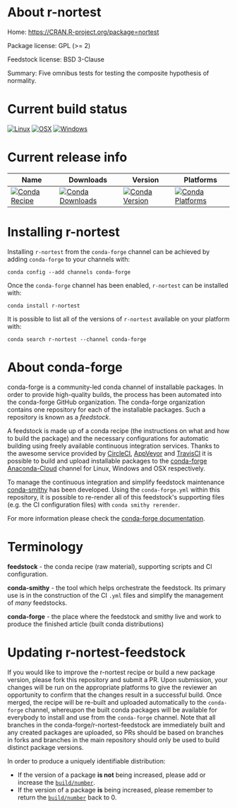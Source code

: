 About r-nortest
===============

Home: https://CRAN.R-project.org/package=nortest

Package license: GPL (>= 2)

Feedstock license: BSD 3-Clause

Summary: Five omnibus tests for testing the composite hypothesis of normality.



Current build status
====================

[![Linux](https://img.shields.io/circleci/project/github/conda-forge/r-nortest-feedstock/master.svg?label=Linux)](https://circleci.com/gh/conda-forge/r-nortest-feedstock)
[![OSX](https://img.shields.io/travis/conda-forge/r-nortest-feedstock/master.svg?label=macOS)](https://travis-ci.org/conda-forge/r-nortest-feedstock)
[![Windows](https://img.shields.io/appveyor/ci/conda-forge/r-nortest-feedstock/master.svg?label=Windows)](https://ci.appveyor.com/project/conda-forge/r-nortest-feedstock/branch/master)

Current release info
====================

| Name | Downloads | Version | Platforms |
| --- | --- | --- | --- |
| [![Conda Recipe](https://img.shields.io/badge/recipe-r--nortest-green.svg)](https://anaconda.org/conda-forge/r-nortest) | [![Conda Downloads](https://img.shields.io/conda/dn/conda-forge/r-nortest.svg)](https://anaconda.org/conda-forge/r-nortest) | [![Conda Version](https://img.shields.io/conda/vn/conda-forge/r-nortest.svg)](https://anaconda.org/conda-forge/r-nortest) | [![Conda Platforms](https://img.shields.io/conda/pn/conda-forge/r-nortest.svg)](https://anaconda.org/conda-forge/r-nortest) |

Installing r-nortest
====================

Installing `r-nortest` from the `conda-forge` channel can be achieved by adding `conda-forge` to your channels with:

```
conda config --add channels conda-forge
```

Once the `conda-forge` channel has been enabled, `r-nortest` can be installed with:

```
conda install r-nortest
```

It is possible to list all of the versions of `r-nortest` available on your platform with:

```
conda search r-nortest --channel conda-forge
```


About conda-forge
=================

conda-forge is a community-led conda channel of installable packages.
In order to provide high-quality builds, the process has been automated into the
conda-forge GitHub organization. The conda-forge organization contains one repository
for each of the installable packages. Such a repository is known as a *feedstock*.

A feedstock is made up of a conda recipe (the instructions on what and how to build
the package) and the necessary configurations for automatic building using freely
available continuous integration services. Thanks to the awesome service provided by
[CircleCI](https://circleci.com/), [AppVeyor](https://www.appveyor.com/)
and [TravisCI](https://travis-ci.org/) it is possible to build and upload installable
packages to the [conda-forge](https://anaconda.org/conda-forge)
[Anaconda-Cloud](https://anaconda.org/) channel for Linux, Windows and OSX respectively.

To manage the continuous integration and simplify feedstock maintenance
[conda-smithy](https://github.com/conda-forge/conda-smithy) has been developed.
Using the ``conda-forge.yml`` within this repository, it is possible to re-render all of
this feedstock's supporting files (e.g. the CI configuration files) with ``conda smithy rerender``.

For more information please check the [conda-forge documentation](https://conda-forge.org/docs/).

Terminology
===========

**feedstock** - the conda recipe (raw material), supporting scripts and CI configuration.

**conda-smithy** - the tool which helps orchestrate the feedstock.
                   Its primary use is in the construction of the CI ``.yml`` files
                   and simplify the management of *many* feedstocks.

**conda-forge** - the place where the feedstock and smithy live and work to
                  produce the finished article (built conda distributions)


Updating r-nortest-feedstock
============================

If you would like to improve the r-nortest recipe or build a new
package version, please fork this repository and submit a PR. Upon submission,
your changes will be run on the appropriate platforms to give the reviewer an
opportunity to confirm that the changes result in a successful build. Once
merged, the recipe will be re-built and uploaded automatically to the
`conda-forge` channel, whereupon the built conda packages will be available for
everybody to install and use from the `conda-forge` channel.
Note that all branches in the conda-forge/r-nortest-feedstock are
immediately built and any created packages are uploaded, so PRs should be based
on branches in forks and branches in the main repository should only be used to
build distinct package versions.

In order to produce a uniquely identifiable distribution:
 * If the version of a package **is not** being increased, please add or increase
   the [``build/number``](https://conda.io/docs/user-guide/tasks/build-packages/define-metadata.html#build-number-and-string).
 * If the version of a package **is** being increased, please remember to return
   the [``build/number``](https://conda.io/docs/user-guide/tasks/build-packages/define-metadata.html#build-number-and-string)
   back to 0.
